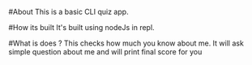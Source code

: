 #About
This is a basic CLI quiz app.

#How its built
It's built using nodeJs in repl.

#What is does ?
This checks how much you know about me. It will ask simple question about me and will print final score for you

